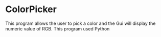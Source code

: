 # ColorPicker
This program allows the user to pick a color and the Gui will display the numeric value of RGB. This program used Python
